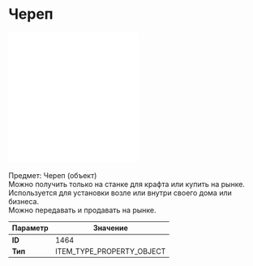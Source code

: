 # Череп

![Item Image](../img/1464.webp?raw=true)

Предмет: Череп (объект)<br>Можно получить только на станке для крафта или купить на рынке.<br>Используется для установки возле или внутри своего дома или бизнеса.<br>Можно передавать и продавать на рынке.


| Параметр | Значение |
|----------|----------|
| **ID** | 1464 |
| **Тип** | ITEM_TYPE_PROPERTY_OBJECT |

